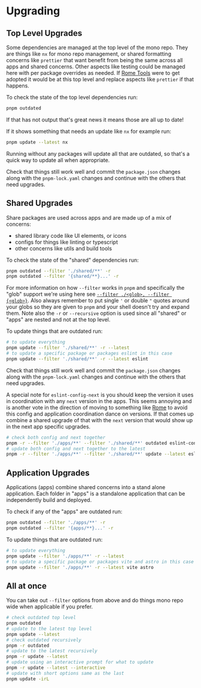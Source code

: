 # Upgrading

## Top Level Upgrades

Some dependencies are managed at the top level of the mono repo. They are things
like `nx` for mono repo management, or shared formatting concerns like
`prettier` that want benefit from being the same across all apps and shared
concerns. Other aspects like testing could be managed here with per package
overrides as needed. If [Rome Tools](https://rome.tools/) were to get adopted it
would be at this top level and replace aspects like `prettier` if that happens.

To check the state of the top level dependencies run:

```zsh
pnpm outdated
```

If that has not output that's great news it means those are all up to date!

If it shows something that needs an update like `nx` for example run:

```zsh
pnpm update --latest nx
```

Running without any packages will update all that are outdated, so that's a
quick way to update all when appropriate.

Check that things still work well and commit the `package.json` changes along
with the `pnpm-lock.yaml` changes and continue with the others that need
upgrades.

## Shared Upgrades

Share packages are used across apps and are made up of a mix of concerns:

- shared library code like UI elements, or icons
- configs for things like linting or typescript
- other concerns like utils and build tools

To check the state of the "shared" dependencies run:

```zsh
pnpm outdated --filter './shared/**' -r
pnpm outdated --filter '{shared/**}...' -r
```

For more information on how `--filter` works in `pnpm` and specifically the
"glob" support we're using here see
[`--filter ./<glob>, --filter {<glob>}`](https://pnpm.io/filtering#--filter-glob---filter-glob).
Also always remember to put single `'` or double `"` quotes around your globs so
they are given to `pnpm` and your shell doesn't try and expand them. Note also
the `-r` or `--recursive` option is used since all "shared" or "apps" are nested
and not at the top level.

To update things that are outdated run:

```zsh
# to update everything
pnpm update --filter './shared/**' -r --latest
# to update a specific package or packages eslint in this case
pnpm update --filter './shared/**' -r --latest eslint
```

Check that things still work well and commit the `package.json` changes along
with the `pnpm-lock.yaml` changes and continue with the others that need
upgrades.

A special note for `eslint-config-next` is you should keep the version it uses
in coordination with any `next` version in the apps. This seems annoying and is
another vote in the direction of moving to something like
[Rome](https://rome.tools/) to avoid this config and application coordination
dance on versions. If that comes up combine a shared upgrade of that with the
`next` version that would show up in the next app specific upgrades.

```zsh
# check both config and next together
pnpm -r --filter './apps/**' --filter './shared/**' outdated eslint-config-next next
# update both config and next together to the latest
pnpm -r --filter './apps/**' --filter './shared/**' update --latest eslint-config-next next
```

## Application Upgrades

Applications (apps) combine shared concerns into a stand alone application. Each
folder in "apps" is a standalone application that can be independently build and
deployed.

To check if any of the "apps" are outdated run:

```zsh
pnpm outdated --filter './apps/**' -r
pnpm outdated --filter '{apps/**}...' -r
```

To update things that are outdated run:

```zsh
# to update everything
pnpm update --filter './apps/**' -r --latest
# to update a specific package or packages vite and astro in this case
pnpm update --filter './apps/**' -r --latest vite astro
```

## All at once

You can take out `--filter` options from above and do things mono repo wide when
applicable if you prefer.

```zsh
# check outdated top level
pnpm outdated
# update to the latest top level
pnpm update --latest
# check outdated recursively
pnpm -r outdated
# update to the latest recursively
pnpm -r update --latest
# update using an interactive prompt for what to update
pnpm -r update --latest --interactive
# update with short options same as the last
pnpm update -irL
```
